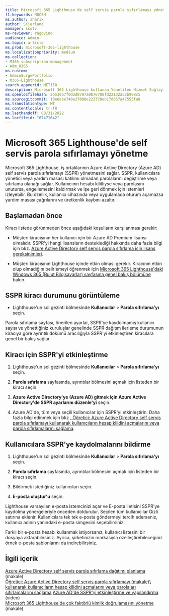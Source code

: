 ```yaml
---
title: Microsoft 365 Lighthouse'de self servis parola sıfırlamayı yönetme
f1.keywords: NOCSH
ms.author: sharik
author: SKjerland
manager: scotv
ms-reviewer: ragovind
audience: Admin
ms.topic: article
ms.prod: microsoft-365-lighthouse
ms.localizationpriority: medium
ms.collection:
- M365-subscription-management
- Adm_O365
ms.custom:
- AdminSurgePortfolio
- M365-Lighthouse
search.appverid: MET150
description: Microsoft 365 Lighthouse kullanan Yönetilen Hizmet Sağlayıcıları (MSP) için self servis parola sıfırlamayı yönetmeyi öğrenin.
ms.openlocfilehash: 2b530b7f0d2d8707a0876788fd22132a5cb998c5
ms.sourcegitcommit: 10e6abe740e27000e223378eb17d657a47555fa8
ms.translationtype: MT
ms.contentlocale: tr-TR
ms.lasthandoff: 08/31/2022
ms.locfileid: "67471642"
---
```

# <a name="manage-self-service-password-reset-in-microsoft-365-lighthouse"></a>Microsoft 365 Lighthouse'de self servis parola sıfırlamayı yönetme

Microsoft 365 Lighthouse, iş ortaklarının Azure Active Directory (Azure AD) self servis parola sıfırlamayı (SSPR) yönetmesini sağlar. SSPR, kullanıcılara yönetici veya yardım masası katılımı olmadan parolalarını değiştirme veya sıfırlama olanağı sağlar. Kullanıcının hesabı kilitliyse veya parolasını unutursa, engellemesini kaldırmak ve işe geri dönmek için istemleri izleyebilir. Bu özellik, kullanıcı cihazında veya uygulamada oturum açamazsa yardım masası çağrılarını ve üretkenlik kaybını azaltır.

## <a name="before-you-begin"></a>Başlamadan önce

Kiracı listede görünmeden önce aşağıdaki koşulların karşılanması gerekir:

- Müşteri kiracısının her kullanıcı için bir Azure AD Premium lisansı olmalıdır. SSPR'yi hangi lisansların desteklediği hakkında daha fazla bilgi için bkz. [Azure Active Directory self servis parola sıfırlama için lisans gereksinimleri](/azure/active-directory/authentication/concept-sspr-licensing).

- Müşteri kiracısının Lighthouse içinde etkin olması gerekir. Kiracının etkin olup olmadığını belirlemeyi öğrenmek için [Microsoft 365 Lighthouse'daki Windows 365 (Bulut Bilgisayarlar) sayfasına genel bakış bölümüne](m365-lighthouse-tenants-page-overview.md) bakın.

## <a name="view-sspr-tenant-status"></a>SSPR kiracı durumunu görüntüleme

- Lighthouse'un sol gezinti bölmesinde **Kullanıcılar** > **Parola sıfırlama'yı** seçin.

Parola sıfırlama sayfası, önerilen ayarlar, SSPR'ye kaydolmamış kullanıcı sayısı ve yönettiğiniz kuruluşlar genelinde SSPR dağıtım ilerleme durumunun kiracıya göre ayrıntılı dökümü aracılığıyla SSPR'yi etkinleştiren kiracılara genel bir bakış sağlar.

## <a name="enable-sspr-for-a-tenant"></a>Kiracı için SSPR'yi etkinleştirme

1. Lighthouse'un sol gezinti bölmesinde **Kullanıcılar** > **Parola sıfırlama'yı** seçin.

2. **Parola sıfırlama** sayfasında, ayrıntılar bölmesini açmak için listeden bir kiracı seçin.

3. **Azure Active Directory'ye (Azure AD) gitmek için Azure Active Directory'de SSPR ayarlarını düzenle'yi** seçin.

4. Azure AD'de, tüm veya seçili kullanıcılar için SSPR'yi etkinleştirin. Daha fazla bilgi edinmek için bkz [. Öğretici: Azure Active Directory self servis parola sıfırlamayı kullanarak kullanıcıların hesap kilidini açmalarını veya parola sıfırlamalarını sağlama](/azure/active-directory/authentication/tutorial-enable-sspr).

## <a name="notify-users-to-register-for-sspr"></a>Kullanıcılara SSPR'ye kaydolmalarını bildirme

1. Lighthouse'un sol gezinti bölmesinde **Kullanıcılar** > **Parola sıfırlama'yı** seçin.

2. **Parola sıfırlama** sayfasında, ayrıntılar bölmesini açmak için listeden bir kiracı seçin.

3. Bildirmek istediğiniz kullanıcıları seçin.

4. **E-posta oluştur'u** seçin.

Lighthouse varsayılan e-posta istemcinizi açar ve E-posta iletisini SSPR'ye kaydolma yönergeleriyle önceden doldurulur. Seçilen tüm kullanıcılar Gizli satırına eklenir. Kullanıcılara tek tek e-posta göndermeyi tercih ederseniz, kullanıcı adının yanındaki e-posta simgesini seçebilirsiniz.

Farklı bir e-posta hesabı kullanmak istiyorsanız, kullanıcı listesini bir dosyaya aktarabilirsiniz. Ayrıca, şirketinizin markasıyla özelleştirebileceğiniz örnek e-posta şablonlarını da indirebilirsiniz.

## <a name="related-content"></a>İlgili içerik

[Azure Active Directory self servis parola sıfırlama dağıtımı planlama](/azure/active-directory/authentication/howto-sspr-deployment) (makale)\
[Öğretici: Azure Active Directory self servis parola sıfırlamayı (makale)\ kullanarak kullanıcıların hesap kilidini açmalarını veya parolaları sıfırlamalarını sağlama](/azure/active-directory/authentication/tutorial-enable-sspr)
[Azure AD'de SSPR'yi etkinleştirme ve yapılandırma](https://www.youtube.com/watch?v=rA8TvhNcCvQ) (video)\
[Microsoft 365 Lighthouse'de çok faktörlü kimlik doğrulamasını yönetme](m365-lighthouse-manage-mfa.md) (makale)
